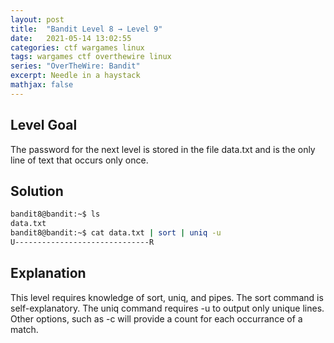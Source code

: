 ```yaml
---
layout: post
title:  "Bandit Level 8 → Level 9"
date:   2021-05-14 13:02:55
categories: ctf wargames linux
tags: wargames ctf overthewire linux
series: "OverTheWire: Bandit"
excerpt: Needle in a haystack
mathjax: false
---
```


## Level Goal
The password for the next level is stored in the file data.txt and is the only line of text that occurs only once.

## Solution
```bash
bandit8@bandit:~$ ls
data.txt
bandit8@bandit:~$ cat data.txt | sort | uniq -u
U------------------------------R
```

## Explanation
This level requires knowledge of sort, uniq, and pipes. The sort command is self-explanatory. The uniq command requires -u to output only unique lines. Other options, such as -c will provide a count for each occurrance of a match.
